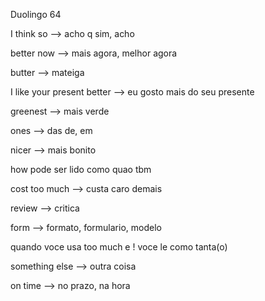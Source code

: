 <p>Duolingo 64</p>
<p>I think so --> acho q sim, acho</p>
<p>better now --> mais agora, melhor agora</p>
<p>butter --> mateiga</p>
<p>I like your present better --> eu gosto mais do seu presente</p>
<p>greenest --> mais verde</p>
<p>ones --> das de, em</p>
<p>nicer --> mais bonito</p>
<p>how pode ser lido como quao tbm</p>
<p>cost too much --> custa caro demais</p>
<p>review --> critica</p>
<p>form --> formato, formulario, modelo</p>
<p>quando voce usa too much e ! voce le como tanta(o)</p>
<p>something else --> outra coisa</p>
<p>on time --> no prazo, na hora</p>

